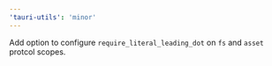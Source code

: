 ```yaml
---
'tauri-utils': 'minor'
---
```


Add option to configure `require_literal_leading_dot` on `fs` and `asset` protcol scopes.
